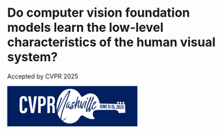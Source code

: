 # Do computer vision foundation models learn the low-level characteristics of the human visual system?
Accepted by CVPR 2025

<img src="images/cvpr-navbar-logo-2.png" width="300"/>
